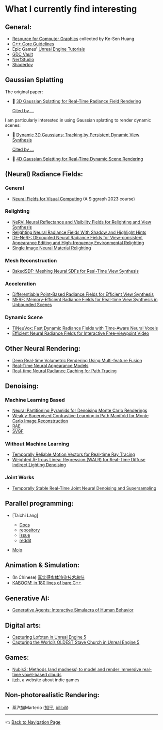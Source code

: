 # What I currently find interesting

## General:

- [Resource for Computer Graphics](https://kesen.realtimerendering.com/) collected by Ke-Sen Huang
- [C++ Core Guidelines](https://isocpp.github.io/CppCoreGuidelines/CppCoreGuidelines)
- Epic Games' [Unreal Engine Tutorials](https://dev.epicgames.com/community/unreal-engine/learning)
- [GDC Vault](https://www.gdcvault.com/)
- [NerfStudio](https://docs.nerf.studio/)
- [Shadertoy](https://www.shadertoy.com/)

## Gaussian Splatting

The original paper:

- :star2: [3D Gaussian Splatting for Real-Time Radiance Field Rendering](https://repo-sam.inria.fr/fungraph/3d-gaussian-splatting/)

  [Cited by ...](https://scholar.google.com/scholar?oi=bibs&hl=en&cites=12323590702419478298&as_sdt=5)

I am particularly interested in using Gaussian splatting to render dynamic scenes:

- :star2: [Dynamic 3D Gaussians: Tracking by Persistent Dynamic View Synthesis](https://dynamic3dgaussians.github.io/)

  [Cited by ...](https://scholar.google.co.uk/scholar?cites=1886540393243738542&as_sdt=2005&sciodt=0,5&hl=en)

- :star2: [4D Gaussian Splatting for Real-Time Dynamic Scene Rendering](https://guanjunwu.github.io/4dgs/)

## (Neural) Radiance Fields:

### General

  - [Neural Fields for Visual Computing](https://neuralfields.cs.brown.edu/siggraph23.html) (A Siggraph 2023 course)

### Relighting

  - [NeRV: Neural Reflectance and Visibility Fields for Relighting and View Synthesis](https://pratulsrinivasan.github.io/nerv/)
  - [Relighting Neural Radiance Fields With Shadow and Highlight Hints](https://nrhints.github.io/)
  - [DE-NeRF: DEcoupled Neural Radiance Fields for View-consistent Appearance Editing and High-frequency Environmental Relighting](http://geometrylearning.com/DE-NeRF/)
  - [Single Image Neural Material Relighting](https://www.cs.wm.edu/~ppeers/showPublication.php?id=Bieron:2023:SIN)

### Mesh Reconstruction

  - [BakedSDF: Meshing Neural SDFs for Real-Time View Synthesis](https://bakedsdf.github.io/)

### Acceleration

  - [Differentiable Point-Based Radiance Fields for Efficient View Synthesis](https://light.princeton.edu/publication/point-based-radiance-fields/)
  - [MERF: Memory-Efficient Radiance Fields for Real-time View Synthesis in Unbounded Scenes](https://creiser.github.io/merf/)

### Dynamic Scene

  - [TiNeuVox: Fast Dynamic Radiance Fields with Time-Aware Neural Voxels](https://jaminfong.cn/tineuvox/)
  - [Efficient Neural Radiance Fields for Interactive Free-viewpoint Video](https://zju3dv.github.io/enerf/)

## Other Neural Rendering:

- [Deep Real-time Volumetric Rendering Using Multi-feature Fusion](https://onethousandwu.com/publication/mrpnn)
- [Real-Time Neural Appearance Models](https://research.nvidia.com/labs/rtr/neural_appearance_models/)
- [Real-time Neural Radiance Caching for Path Tracing](https://research.nvidia.com/publication/2021-06_real-time-neural-radiance-caching-path-tracing)

## Denoising:

### Machine Learning Based

  - [Neural Partitioning Pyramids for Denoising Monte Carlo Renderings](https://balint.io/nppd/)
  - [Weakly-Supervised Contrastive Learning in Path Manifold for Monte Carlo Image Reconstruction](https://iycho.notion.site/iycho/Weakly-Supervised-Contrastive-Learning-in-Path-Manifold-for-Monte-Carlo-Image-Reconstruction-d3f58f37e33b491d8fdaef43814c3a3c)
  - [RAE](https://research.nvidia.com/publication/2017-07_interactive-reconstruction-monte-carlo-image-sequences-using-recurrent)
  - [SVGF](https://research.nvidia.com/publication/2017-07_spatiotemporal-variance-guided-filtering-real-time-reconstruction-path-traced)

### Without Machine Learning

  - [Temporally Reliable Motion Vectors for Real-time Ray Tracing](https://sites.cs.ucsb.edu/~lingqi/publications/paper_trmv.pdf)
  - [Weighted À-Trous Linear Regression (WALR) for Real-Time Diffuse Indirect Lighting Denoising](https://gpuopen.com/download/publications/GPUOpen2022_WALR.pdf)

### Joint Works

  - [Temporally Stable Real-Time Joint Neural Denoising and Supersampling](https://www.intel.com/content/www/us/en/developer/articles/technical/temporally-stable-denoising-and-supersampling.html)

## Parallel programming:

- [Taichi Lang]

  - [Docs](https://docs.taichi-lang.org/)
  - [repository](https://github.com/taichi-dev/taichi)
  - [issue](https://github.com/taichi-dev/taichi/issues)
  - [reddit](https://www.reddit.com/r/taichi_lang/)

- [Mojo](https://www.modular.com/mojo)

## Animation & Simulation:

- (In Chinese) [真实感水体渲染技术总结](https://zhuanlan.zhihu.com/p/95917609)
- [KABOOM! in 180 lines of bare C++](https://github.com/ssloy/tinykaboom/wiki/KABOOM!-in-180-lines-of-code)

## Generative AI:

- [Generative Agents: Interactive Simulacra of Human Behavior](https://arxiv.org/pdf/2304.03442.pdf)

## Digital arts:

- [Capturing Lofoten in Unreal Engine 5](https://www.youtube.com/watch?v=ifryjffUJT8&t=683s)
- [Capturing the World’s OLDEST Stave Church in Unreal Engine 5](https://www.youtube.com/watch?v=B5hBBFM2I_w)

## Games:

- [Nubis3: Methods (and madness) to model and render immersive real-time voxel-based clouds](https://advances.realtimerendering.com/s2023/index.html#Nubis3)
- [itch](https://itch.io/), a website about indie games

## Non-photorealistic Rendering:

- 蒸汽猫Marterio ([知乎](https://www.zhihu.com/people/marterio/posts), [bilibili](https://space.bilibili.com/8395085))

---

👈 [Back to Navigation Page](https://github.com/IQ404/welcome/blob/main/README.md)

